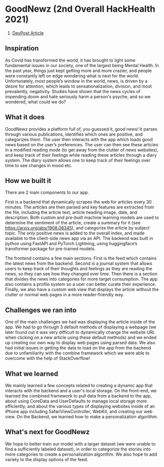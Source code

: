 # GoodNewz (2nd Overall HackHealth 2021)
1. [DevPost Article](https://devpost.com/software/goodnewz-7f9ge0)

## Inspiration
As Covid has transformed the world, it has brought to light some fundamental issues in our society, one of the largest being Mental Health. In the past year, things just kept getting more and more crazier, and people were constantly left on edge wondering what is next for the world. Unfortunately, most people’s window in the world, news, is driven by a desire for attention, which leads to sensationalization, division, and most prevalently, negativity. Studies have shown that the news cycles of impending doom and hate seriously harm a person's psyche, and so we wondered, what could we do?

## What it does
GoodNewz provides a platform full of, you guessed it, good news! It parses through various publications, identifies which ones are positive, and categorizes them. The user then interacts with the app which loads good news based on the user’s preferences. The user can then see these articles in a modified reading mode (to get away from the clutter of news websites), and keep track of their feelings while reading these articles through a diary system. The diary system allows one to keep track of their feelings over time to see changes in mood etc. 

## How we built it
There are 2 main components to our app.

First is a backend that dynamically scrapes the web for articles every 30 minutes. The articles are then parsed and key features are extracted from the file, including the article text, article heading image, date, and description. Both custom and pre-built machine learning models are used to determine the sentiment of the article, create a summary for it (see https://arxiv.org/abs/1908.08345), and categorize the article by subject topic. The only positive news is added to the overall index, and made available to the client-side news app via an API. The backend was built in python using FastAPI and PyTorch Lightning, using huggingface’s transformer package for pre-trained models. 

The frontend contains a few main sections. First is the feed which contains the latest news from the backend. Second is a journal system that allows users to keep track of their thoughts and feelings as they are reading the news, so they can see how they changed over time. Then there is a section that divides the news into categories for more target consumption. The app also contains a profile system so a user can better curate their experience. Finally, we also have a custom web view that displays the article without the clutter or normal web pages in a more reader-friendly way. 

## Challenges we ran into
One of the main challenges we had was displaying the article inside of the app. We had to go through 3 default methods of displaying a webpage (we later found out it was very difficult to dynamically change the website URL when clicking on a new article using these default methods) and we ended up creating our own way to display web pages using parsed data. We also had initial issues in getting the data to load on the app from the backend due to unfamiliarity with the combine framework which we were able to overcome with the help of StackOverflow!

## What we learned
We mainly learned a few concepts related to creating a dynamic app that interacts with the backend and a user's local storage. On the front-end, we learned the combined framework to pull data from a backend to the app, about using CoreData and UserDefaults to manage local storage more efficiently, and about the various types of displaying websites inside of an iPhone app including SafariViewController, WebKit, and creating our web view. On the Backend, we learned how to make a personalization algorithm.

## What's next for GoodNewz
We hope to better train our model with a larger dataset (we were unable to find a sufficiently labeled dataset), in order to categorize the stories into more categories to create a personalization algorithm. We also hope to add variety to the display options of the feed.
